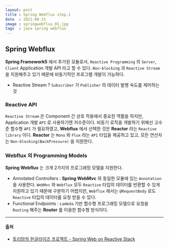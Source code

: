 ```yaml
---
layout: post
title : Spring Webflux step.1
date  : 2021-08-31
image : springwebflux_01.jpg
tags  : java spring webflux
---
```


## Spring Webflux
**Spring Framework5** 에서 추가된 모듈로서, `Reactive Programming` 의 `Server`, `Client` Application 개발 API 라고 할 수 있다. `Non-blocking` 과 `Reactive Stream` 을 지원해주고 있기 때문에 비동기적인 프로그램 개발이 가능하다.

- Reactive Stream ? `Subscriber` 가 `Publisher` 의 데이터 발행 속도를 제어하는 것

### Reactive API
`Reactive Stream` 은 Component 간 상호 작용에서 중요한 역활을 하지만, Application 개발 `API` 로 사용하기엔 저수준이다. 비동기 로직을 개발하기 위해선 고수준 함수형 `API` 가 필요하였고, **Webflux** 에서 선택한 것은 **Reactor** 라는 `Reactive library` 이다. **Reactor** 는 `Mono` 와 `Flux` 라는 `API` 타입을 제공하고 있고, 모든 연산자는 `Non-blocking(BackPressure)` 을 지원한다.

### Webflux 의 Programming Models
**Spring Webflux** 는 크게 2가지의 프로그래밍 모델을 지원한다.

- Annotated Controllers : **Spring WebMvc** 와 동일한 모듈에 있는 `Annotation` 을 사용한다. `WebMvc` 와 `Webflux` 모두 `Reactive` 타입의 데이터를 반환할 수 있게 지원하고 있기 때문에 구분하기 어렵지만, `Webflux` 에서는 `@RequestBody` 로도 `Reactive` 타입의 데이터를 요청 받을 수 있다.
- Functional Endpoints : `Lambda` 기반 함수형 프로그래밍 모델으로 요청을 `Routing` 해주는 **Router** 를 이용한 함수형 방식이다.




---

#### 출처
- [토리맘의 한글라이즈 프로젝트 - Spring Web on Reactive Stack](https://godekdls.github.io/Reactive%20Spring/contents/)
